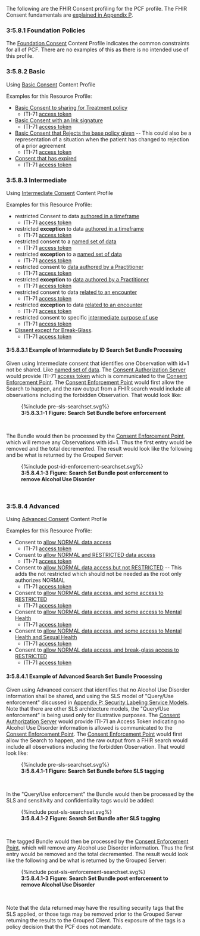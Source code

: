 The following are the FHIR Consent profiling for the PCF profile. The FHIR Consent fundamentals are [explained in Appendix P](ch-P.html#FHIR-Explainer).

### 3:5.8.1 Foundation Policies

The [Foundation Consent](StructureDefinition-IHE.PCF.consentBasic.html) Content Profile indicates the common constraints for all of PCF. There are no examples of this as there is no intended use of this profile.

<a name="basic"> </a>

### 3:5.8.2 Basic

Using [Basic Consent](StructureDefinition-IHE.PCF.consentBasic.html) Content Profile

Examples for this Resource Profile:

- [Basic Consent to sharing for Treatment policy](Consent-ex-consent-basic-treat.html)
  - ITI-71 [access token](Consent-ex-consent-basic-treat.html#notes)
- [Basic Consent with an Ink signature](Consent-ex-consent-basic-ink.html)
  - ITI-71 [access token](Consent-ex-consent-basic-ink.html#notes)
- [Basic Consent that Rejects the base policy given](Consent-ex-consent-basic-reject.html) -- This could also be a representation of a situation when the patient has changed to rejection of a prior agreement
  - ITI-71 [access token](Consent-ex-consent-basic-reject.html#notes)
- [Consent that has expired](Consent-ex-consent-expired-treat.html)
  - ITI-71 [access token](Consent-ex-consent-expired-treat.html#notes)


<a name="intermediate"> </a>

### 3:5.8.3 Intermediate

Using [Intermediate Consent](StructureDefinition-IHE.PCF.consentIntermediate.html) Content Profile

Examples for this Resource Profile:

- restricted Consent to data [authored in a timeframe](Consent-ex-consent-intermediate-timeframe.html)
  - ITI-71 [access token](Consent-ex-consent-intermediate-timeframe.html#notes)
- restricted **exception** to data [authored in a timeframe](Consent-ex-consent-intermediate-not-timeframe.html)
  - ITI-71 [access token](Consent-ex-consent-intermediate-not-timeframe.html#notes)
- restricted consent to a [named set of data](Consent-ex-consent-intermediate-data.html)
  - ITI-71 [access token](Consent-ex-consent-intermediate-data.html#notes)
- restricted **exception** to a [named set of data](Consent-ex-consent-intermediate-not-data.html)
  - ITI-71 [access token](Consent-ex-consent-intermediate-not-data.html#notes)
- restricted consent to [data authored by a Practitioner](Consent-ex-consent-intermediate-authoredby.html)
  - ITI-71 [access token](Consent-ex-consent-intermediate-authoredby.html#notes)
- restricted **exception** to [data authored by a Practitioner](Consent-ex-consent-intermediate-not-authoredby.html)
  - ITI-71 [access token](Consent-ex-consent-intermediate-not-authoredby.html#notes)
- restricted consent to data [related to an encounter](Consent-ex-consent-intermediate-encounter.html)
  - ITI-71 [access token](Consent-ex-consent-intermediate-encounter.html#notes)
- restricted **exception** to data [related to an encounter](Consent-ex-consent-intermediate-not-encounter.html)
  - ITI-71 [access token](Consent-ex-consent-intermediate-not-encounter.html#notes)
- restricted consent to specific [intermediate purpose of use](Consent-ex-consent-intermediate-purpose.html)
  - ITI-71 [access token](Consent-ex-consent-intermediate-purpose.html#notes)
- [Dissent except for Break-Glass](Consent-ex-dissent-intermediate-break-glass.html).
  - ITI-71 [access token](Consent-ex-dissent-intermediate-break-glass.html#notes)

#### 3:5.8.3.1 Example of Intermediate by ID Search Set Bundle Processing

Given using Intermediate consent that identifies one Observation with id=1 not be shared. Like [named set of data](Consent-ex-consent-intermediate-not-data.html). The [Consent Authorization Server](volume-1.html#consentAuthorizationServer) would provide ITI-71 [access token](Consent-ex-consent-intermediate-not-data.html#notes) which is communicated to the [Consent Enforcement Point](volume-1.html#consentEnforcementPoint). The [Consent Enforcement Point](volume-1.html#consentEnforcementPoint) would first allow the Search to happen, and the raw output from a FHIR search would include all observations including the forbidden Observation.  That would look like:

<figure>
{%include pre-sls-searchset.svg%}
<figcaption><b>3:5.8.3.1-1 Figure: Search Set Bundle before enforcement</b></figcaption>
</figure>
<br clear="all">

The Bundle would then be processed by the [Consent Enforcement Point](volume-1.html#consentEnforcementPoint), which will remove any Observations with id=1. Thus the first entry would be removed and the total decremented. The result would look like the following and be what is returned by the Grouped Server:

<figure>
{%include post-id-enforcement-searchset.svg%}
<figcaption><b>3:5.8.4.1-3 Figure: Search Set Bundle post enforcement to remove Alcohol Use Disorder</b></figcaption>
</figure>
<br clear="all">

<a name="advanced"> </a>

### 3:5.8.4 Advanced

Using [Advanced Consent](StructureDefinition-IHE.PCF.consentAdvanced.html) Content Profile

Examples for this Resource Profile:

- Consent to [allow NORMAL data access](Consent-ex-consent-advanced-normal.html)
  - ITI-71 [access token](Consent-ex-consent-advanced-normal.html#notes)
- Consent to [allow NORMAL and RESTRICTED data access](Consent-ex-consent-advanced-normal-restricted.html)
  - ITI-71 [access token](Consent-ex-consent-advanced-normal-restricted.html#notes)
- Consent to [allow NORMAL data access but not RESTRICTED](Consent-ex-consent-advanced-normal-not-restricted.html) -- This adds the not restricted which should not be needed as the root only authorizes NORMAL
  - ITI-71 [access token](Consent-ex-consent-advanced-normal-not-restricted.html#notes)
- Consent to [allow NORMAL data access, and some access to RESTRICTED](Consent-ex-consent-advanced-normal-focused-restricted.html)
  - ITI-71 [access token](Consent-ex-consent-advanced-normal-focused-restricted.html#notes)
- Consent to [allow NORMAL data access, and some access to Mental Health](Consent-ex-consent-advanced-normal-focused-psy.html)
  - ITI-71 [access token](Consent-ex-consent-advanced-normal-focused-psy.html#notes)
- Consent to [allow NORMAL data access, and some access to Mental Health and Sexual Health](Consent-ex-consent-advanced-normal-focused-psy-or-sdv.html)
  - ITI-71 [access token](Consent-ex-consent-advanced-normal-focused-psy-or-sdv.html#notes)
- Consent to [allow NORMAL data access, and break-glass access to RESTRICTED](Consent-ex-consent-advanced-normal-break-glass-restricted.html)
  - ITI-71 [access token](Consent-ex-consent-advanced-normal-break-glass-restricted.html#notes)

#### 3:5.8.4.1 Example of Advanced Search Set Bundle Processing

Given using Advanced consent that identifies that no Alcohol Use Disorder information shall be shared, and using the SLS model of "Query/Use enforcement" discussed in [Appendix P: Security Labeling Service Models](ch-P.html#p5-security-labeling-service-models). Note that there are other SLS architecture models, the "Query/Use enforcement" is being used only for illustrative purposes. The [Consent Authorization Server](volume-1.html#consentAuthorizationServer) would provide ITI-71 an Access Token indicating no Alcohol Use Disorder information is allowed is communicated to the [Consent Enforcement Point](volume-1.html#consentEnforcementPoint). The [Consent Enforcement Point](volume-1.html#consentEnforcementPoint) would first allow the Search to happen, and the raw output from a FHIR search would include all observations including the forbidden Observation.  That would look like:

<figure>
{%include pre-sls-searchset.svg%}
<figcaption><b>3:5.8.4.1-1 Figure: Search Set Bundle before SLS tagging</b></figcaption>
</figure>
<br clear="all">

In the "Query/Use enforcement" the Bundle would then be processed by the SLS and sensitivity and confidentiality tags would be added:

<figure>
{%include post-sls-searchset.svg%}
<figcaption><b>3:5.8.4.1-2 Figure: Search Set Bundle after SLS tagging</b></figcaption>
</figure>
<br clear="all">

The tagged Bundle would then be processed by the [Consent Enforcement Point](volume-1.html#consentEnforcementPoint), which will remove any Alcohol use Disorder information. Thus the first entry would be removed and the total decremented. The result would look like the following and be what is returned by the Grouped Server:

<figure>
{%include post-sls-enforcement-searchset.svg%}
<figcaption><b>3:5.8.4.1-3 Figure: Search Set Bundle post enforcement to remove Alcohol Use Disorder</b></figcaption>
</figure>
<br clear="all">

Note that the data returned may have the resulting security tags that the SLS applied, or those tags may be removed prior to the Grouped Server returning the results to the Grouped Client. This exposure of the tags is a policy decision that the PCF does not mandate.
